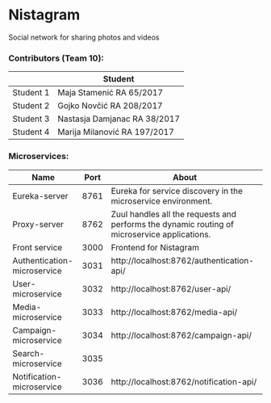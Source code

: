 # Nistagram
Social network for sharing photos and videos

### Contributors (Team 10):
|  | Student |
| ------ | ------ |
| Student 1 | Maja Stamenić RA 65/2017| 
| Student 2 | Gojko Novčić RA 208/2017| 
| Student 3 | Nastasja Damjanac RA 38/2017|
| Student 4 | Marija Milanović RA 197/2017|


### Microservices:
| Name | Port | About
| ------ | ------ | ------ |
| Eureka-server | 8761 | Eureka for service discovery in the microservice environment. |
| Proxy-server | 8762 | Zuul handles all the requests and performs the dynamic routing of microservice applications. |
| Front service | 3000 | Frontend for Nistagram |
| Authentication-microservice | 3031 | http://localhost:8762/authentication-api/ |
| User-microservice | 3032 | http://localhost:8762/user-api/ |
| Media-microservice | 3033 | http://localhost:8762/media-api/ |
| Campaign-microservice | 3034 | http://localhost:8762/campaign-api/ |
| Search-microservice | 3035 | |
| Notification-microservice | 3036 | http://localhost:8762/notification-api/ |

